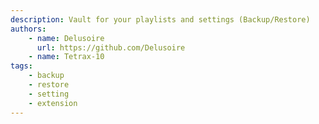 ```yaml
---
description: Vault for your playlists and settings (Backup/Restore)
authors:
    - name: Delusoire
      url: https://github.com/Delusoire
    - name: Tetrax-10
tags:
    - backup
    - restore
    - setting
    - extension
---
```


